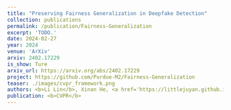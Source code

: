 ```yaml
---
title: "Preserving Fairness Generalization in Deepfake Detection"
collection: publications
permalink: /publication/Fairness-Generalization
excerpt: 'TODO.'
date: 2024-02-27
year: 2024
venue: 'ArXiv'
arxiv: 2402.17229
is_show: Ture
arxiv_url: https://arxiv.org/abs/2402.17229
project: https://github.com/Purdue-M2/Fairness-Generalization
teaser: ./images/cvpr_framework.png
authors: <b>Li Lin</b>, Xinan He, <a href='https://littlejuyan.github.io/'>Yan Ju</a>, <a href='https://sites.google.com/view/xwang264/home'>Xin Wang</a>, <a https://scholar.google.com/citations?user=vLXQfsIAAAAJ&hl=en'>Feng Ding</a>, and <a https://web.ics.purdue.edu/~hu968/'>Shu Hu 📧</a>
publication: <b>CVPR</b>
---
```


<!-- [Download paper here](https://arxiv.org/pdf/2402.17229) -->
